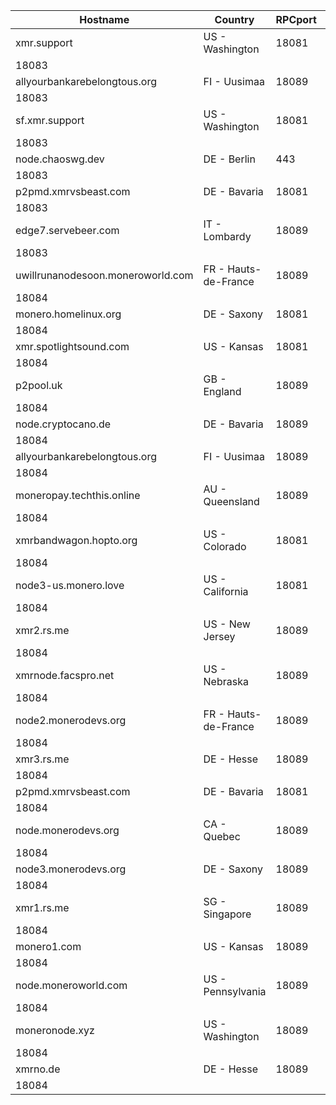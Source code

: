 Hostname | Country | RPCport | P2Pport
--- | --- | --- | ---
xmr.support | US - Washington | 18081
 | 18083
allyourbankarebelongtous.org | FI - Uusimaa | 18089
 | 18083
sf.xmr.support | US - Washington | 18081
 | 18083
node.chaoswg.dev | DE - Berlin | 443
 | 18083
p2pmd.xmrvsbeast.com | DE - Bavaria | 18081
 | 18083
edge7.servebeer.com | IT - Lombardy | 18089
 | 18083
uwillrunanodesoon.moneroworld.com | FR - Hauts-de-France | 18089
 | 18084
monero.homelinux.org | DE - Saxony | 18081
 | 18084
xmr.spotlightsound.com | US - Kansas | 18081
 | 18084
p2pool.uk | GB - England | 18089
 | 18084
node.cryptocano.de | DE - Bavaria | 18089
 | 18084
allyourbankarebelongtous.org | FI - Uusimaa | 18089
 | 18084
moneropay.techthis.online | AU - Queensland | 18089
 | 18084
xmrbandwagon.hopto.org | US - Colorado | 18081
 | 18084
node3-us.monero.love | US - California | 18081
 | 18084
xmr2.rs.me | US - New Jersey | 18089
 | 18084
xmrnode.facspro.net | US - Nebraska | 18089
 | 18084
node2.monerodevs.org | FR - Hauts-de-France | 18089
 | 18084
xmr3.rs.me | DE - Hesse | 18089
 | 18084
p2pmd.xmrvsbeast.com | DE - Bavaria | 18081
 | 18084
node.monerodevs.org | CA - Quebec | 18089
 | 18084
node3.monerodevs.org | DE - Saxony | 18089
 | 18084
xmr1.rs.me | SG - Singapore | 18089
 | 18084
monero1.com | US - Kansas | 18089
 | 18084
node.moneroworld.com | US - Pennsylvania | 18089
 | 18084
moneronode.xyz | US - Washington | 18089
 | 18084
xmrno.de | DE - Hesse | 18089
 | 18084
